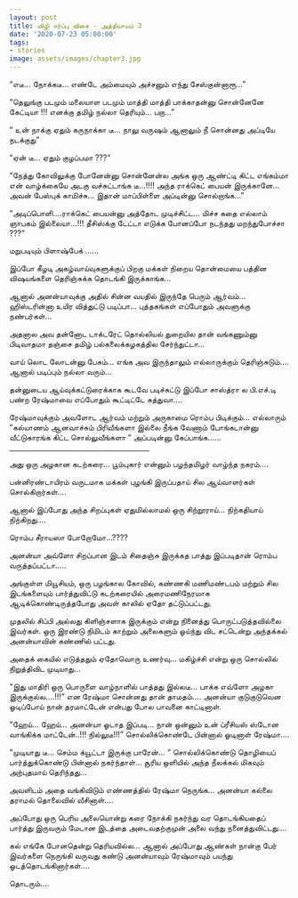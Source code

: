 ```yaml
---
layout: post
title: விழி ஈர்ப்பு விசை - அத்தியாயம் 3
date: '2020-07-23 05:00:00'
tags:
- stories
image: assets/images/chapter3.jpg
---
```

“எடீ… நோக்கடீ… எண்டே அம்மையும் அச்சனும் எந்து சேஸ்குன்னாரூ…”

“தெலுங்கு படமும் மலையாள படமும் மாத்தி மாத்தி பாக்காதன்னு சொன்னேனே கேட்டியா !!! எனக்கு தமிழ் நல்லா தெரியும்… பறா…”

“ உன் நாக்கு ஏதும் கருநாக்கா டீ… நாலு வருஷம் ஆனாலும் நீ சொன்னது அப்டியே நடக்குது”

“ஏன் டீ… ஏதும் குழப்பமா ???“

“நேத்து கோவிலுக்கு போனேன்னு சொன்னேன்ல அங்க ஒரு ஆண்ட்டி கிட்ட எங்கம்மா என் வாழ்க்கையே அடகு வச்சுட்டாங்க டீ…!!!! அந்த ராக்கெட் பையன் இருக்கானே… அவன் பேஸ்புக் காமிச்சு… இதான் மாப்பிள்ளை அப்டின்னு சொல்றாங்க…”

“அடிப்பொளி….ராக்கெட் பையன்னு அத்தோட முடிச்சிட்ட… மிச்ச கதை எல்லாம் ஞாபகம் இல்லையா…!!!
 தீசிஸ்க்கு டேட்டா எடுக்க போனப்போ நடந்தது மறந்துபோச்சா ???”

மறுபடியும் பிளாஷ்பேக் ……

இப்போ கீழடி அகழ்வாய்வுகளுக்குப் பிறகு மக்கள் நிறைய தொன்மையை பத்தின விஷயங்களை தெரிஞ்சுக்க தொடங்கி இருக்காங்க…

ஆனால் அனன்யாவுக்கு அதில் சின்ன வயதில் இருந்தே பெரும் ஆர்வம்… ஹிஸ்டரின்னா உயிர வித்துட்டு படிப்பா… புத்தகங்கள் எப்போதும் அவளுக்கு நண்பர்கள்…

அதனால அவ தன்னோட டாக்டரேட் தொல்லியல் துறையில தான் வங்கணும்னு பிடிவாதமா தஞ்சை தமிழ் பல்கலைக்கழகத்தில சேர்ந்துட்டா…

வாய் லொட லோடன்னு பேசும்… எங்க அவ இருந்தாலும் எல்லாருக்கும் தெரிஞ்சுடும்…. ஆனால் படிப்பும் நல்லா வரும்…

தன்னுடைய ஆய்வுக்கட்டுரைக்காக கூடவே படிச்சுட்டு இப்போ சாஸ்த்ரா ல பி.எச்.டி பண்ற ரேஷ்மாவை எப்போதும் கூட்டிட்டே சுத்துவா….

ரேஷ்மாவுக்கும் அவளோட ஆர்வம் மற்றும் அருகாமை ரொம்ப பிடிக்கும்… எல்லாரும் “கல்யாணம் ஆனவாச்சும் பிரிவீங்களா இல்லை நீங்க வேணாம் போங்கடான்னு வீட்டுகாரங்க கிட்ட சொல்லுவீங்களா “ அப்படின்னு கேப்பாங்க……

<hr style="width:50%;height:2px;border-width:0;color:gray;background-color:gray" >
அது ஒரு அழகான கடற்கரை… பூம்புகார் என்னும் பழந்தமிழர் வாழ்ந்த நகரம்….

பன்னிரண்டாயிரம் வருடமாக மக்கள் புழங்கி இருப்பதாய் சில ஆய்வாளர்கள் சொல்கிறார்கள்….

ஆனால் இப்போது அந்த சிறப்புகள் ஏதுமில்லாமல் ஒரு சிற்றூராய்… நிற்கதியாய் நிற்கிறது….

ரொம்ப சீராயஸா போறோமோ…????

அனன்யா அவ்ளோ சிறப்பான இடம் சிதைஞ்சு இருக்கத பாத்து  இப்படிதான் ரொம்ப வருத்தப்பட்டா…..

அங்குள்ள மியூசியம், ஒரு பழங்கால கோவில், கண்ணகி மணிமண்டபம்  மற்றும் சில இடங்களையும் பார்த்துவிட்டு கடற்கரையில் அரைமணிநேரமாக ஆடிக்கொண்டிருத்தபோது அவள் காலில் ஏதோ தட்டுப்பட்டது.

முதலில் சிப்பி அல்லது கிளிஞ்சளாக இருக்கும் என்று நினைத்து பொருட்படுத்தவில்லை இவர்கள். ஒரு இரண்டு நிமிடம் காற்றும் அலைகளும் ஓய்ந்து விட சட்டென்று அந்தக்கல் அனன்யாவின் கண்ணில் பட்டது.

அதைக் கையில் எடுத்ததும்  ஏதோவொரு உணர்வு… மகிழ்ச்சி என்று ஒரு சொல்லில் நிறுத்திவிட முடியாது…

“இது மாதிரி ஒரு பொருளை வாழ்நாளில் பாத்தது இல்லடீ… பாக்க எவ்ளோ அழகா இருக்குல்ல….!!!” என ரேஷ்மா சொன்னது தான் தாமதம்…. அனன்யா குடுகுடுவென ஓடிப்போய் நான் தரமாட்டேன் என்பது போல பாவனை காட்டினாள்.

“ஹேய்… ஹேய்… அனன்யா ஓடாத இப்படி… நான் ஒன்னும் உன் ப்ரீசியஸ் ஸ்டோன வாங்கிக்க மாட்டேன்..!!! நில்லுடீ!!!” சொல்லிக்கொண்டே பின்னால் ஓடினாள் ரேஷ்மா….

“முடியாது டீ… செம்ம க்யூட்டா இருக்கு பாரேன்… “  சொல்லிக்கொண்டு தொழியைப் பார்த்துக்கொண்டு பின்னால் நகர்ந்தாள்… சூரிய ஒளியில் அந்த நீலக்கல் மிகவும் அற்புதமாய் தெரிந்தது…

அவளிடம் அதை வங்கிவிடும் எண்ணத்தில் ரேஷ்மா நெருங்க… அனன்யா கல்லை தராமல் தொலைவில் வீசினாள்….

அப்போது ஒரு பெரிய அலையொன்று கரை நோக்கி நகர்ந்து வர தொடங்கியதைப் பார்த்து இருவரும் மேடான இடத்தை அடைவதற்குமுன் அலை வந்து நனைத்துவிட்டது….

கல் எங்கே போனதென்று தெரியவில்ல… ஆனால் அப்போது ஆண்கள்  நான்கு பேர் இவர்களை நெருங்கி வருவது கண்டு அனன்யாவும் ரேஷ்மாவும் பயந்து ஓடத்தொடங்கினார்கள்….

தொடரும்….
